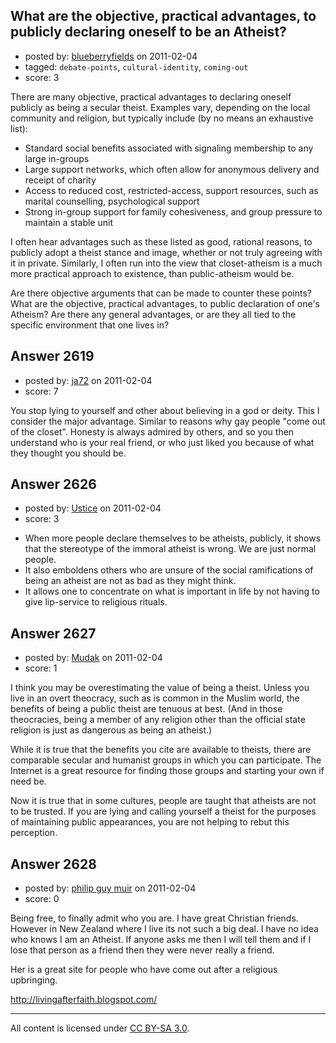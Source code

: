 ## What are the objective, practical advantages, to publicly declaring oneself to be an Atheist?

- posted by: [blueberryfields](https://stackexchange.com/users/-1/240-blueberryfields) on 2011-02-04
- tagged: `debate-points`, `cultural-identity`, `coming-out`
- score: 3

There are many objective, practical advantages to declaring oneself publicly as being a secular theist. Examples vary, depending on the local community and religion, but typically include (by no means an exhaustive list):

 * Standard social benefits associated with signaling membership to any large in-groups
 * Large support networks, which often allow for anonymous delivery and receipt of charity
 * Access to reduced cost, restricted-access, support resources, such as marital counselling, psychological support
 * Strong in-group support for family cohesiveness, and group pressure to maintain a stable unit


I often hear advantages such as these listed as good, rational reasons, to publicly adopt a theist stance and image, whether or not truly agreeing with it in private. Similarly, I often run into the view that closet-atheism is a much more practical approach to existence, than public-atheism would be.

Are there objective arguments that can be made to counter these points? What are the objective, practical advantages, to public declaration of one's Atheism? Are there any general advantages, or are they all tied to the specific environment that one lives in?


## Answer 2619

- posted by: [ja72](https://stackexchange.com/users/-1/567-ja72) on 2011-02-04
- score: 7

You stop lying to yourself and other about believing in a god or deity. This I consider the major advantage. Similar to reasons why gay people "come out of the closet". Honesty is always admired by others, and so you then understand who is your real friend, or who just liked you because of what they thought you should be.


## Answer 2626

- posted by: [Ustice](https://stackexchange.com/users/-1/541-ustice) on 2011-02-04
- score: 3

<ul><li>When more people declare themselves to be atheists, publicly, it shows that the stereotype of the immoral atheist is wrong. We are just normal people. <li>It also emboldens others who are unsure of the social ramifications of being an atheist are not as bad as they might think. <li>It allows one to concentrate on what is important in life by not having to give lip-service to religious rituals. </ul>


## Answer 2627

- posted by: [Mudak](https://stackexchange.com/users/-1/205-mudak) on 2011-02-04
- score: 1

I think you may be overestimating the value of being a theist. Unless you live in an overt theocracy, such as is common in the Muslim world, the benefits of being a public theist are tenuous at best. (And in those theocracies, being a member of any religion other than the official state religion is just as dangerous as being an atheist.)

While it is true that the benefits you cite are available to theists, there are comparable secular and humanist groups in which you can participate. The Internet is a great resource for finding those groups and starting your own if need be. 

Now it is true that in some cultures, people are taught that atheists are not to be trusted.  If you are lying and calling yourself a theist for the purposes of maintaining public appearances, you are not helping to rebut this perception. 


## Answer 2628

- posted by: [philip guy muir](https://stackexchange.com/users/-1/182-philip-guy-muir) on 2011-02-04
- score: 0

Being free, to finally admit who you are. I have great Christian friends. However in New Zealand where I live its not such a big deal. I have no idea who knows I am an Atheist. If anyone asks me then I will tell them and if I lose that person as a friend then they were never really a friend.

Her is a great site for people who have come out after a religious upbringing.

http://livingafterfaith.blogspot.com/



---

All content is licensed under [CC BY-SA 3.0](https://creativecommons.org/licenses/by-sa/3.0/).
